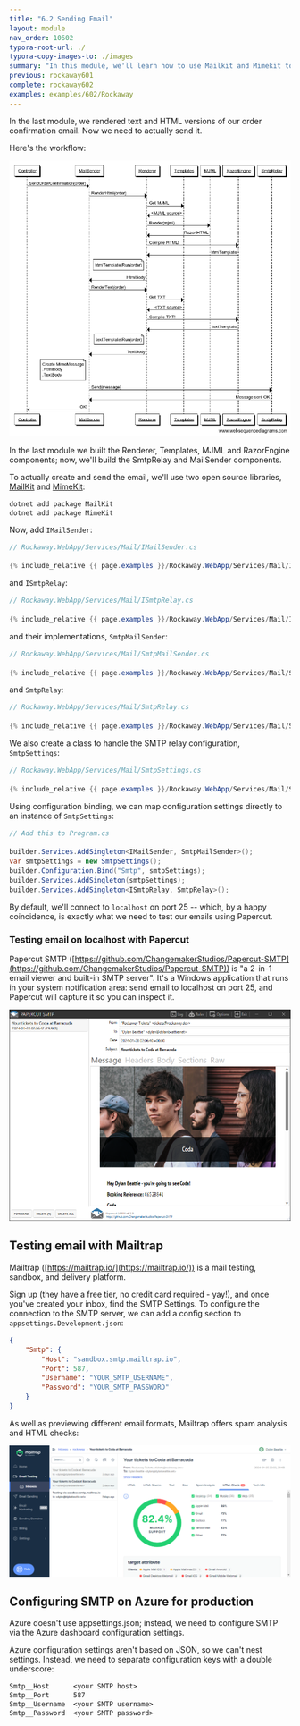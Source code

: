 ```yaml
---
title: "6.2 Sending Email"
layout: module
nav_order: 10602
typora-root-url: ./
typora-copy-images-to: ./images
summary: "In this module, we'll learn how to use Mailkit and Mimekit to send email from an ASP.NET web application, and how to test email delivery using tools like Papercut and MailTrap."
previous: rockaway601
complete: rockaway602
examples: examples/602/Rockaway
---
```


In the last module, we rendered text and HTML versions of our order confirmation email. Now we need to actually send it.

Here's the workflow:

![mail-workflow](/images/mail-workflow.png)

In the last module we built the Renderer, Templates, MJML and RazorEngine components; now, we'll build the SmtpRelay and MailSender components.

To actually create and send the email, we'll use two open source libraries, [MailKit](https://github.com/jstedfast/MailKit) and [MimeKit](https://github.com/jstedfast/MimeKit):

```
dotnet add package MailKit
dotnet add package MimeKit
```

Now, add `IMailSender`:

```csharp
// Rockaway.WebApp/Services/Mail/IMailSender.cs

{% include_relative {{ page.examples }}/Rockaway.WebApp/Services/Mail/IMailSender.cs %}
```
and `ISmtpRelay`:

```csharp
// Rockaway.WebApp/Services/Mail/ISmtpRelay.cs

{% include_relative {{ page.examples }}/Rockaway.WebApp/Services/Mail/ISmtpRelay.cs %}
```
and their implementations, `SmtpMailSender`:

```csharp
// Rockaway.WebApp/Services/Mail/SmtpMailSender.cs

{% include_relative {{ page.examples }}/Rockaway.WebApp/Services/Mail/SmtpMailSender.cs %}
```
and `SmtpRelay`:

```csharp
// Rockaway.WebApp/Services/Mail/SmtpRelay.cs

{% include_relative {{ page.examples }}/Rockaway.WebApp/Services/Mail/SmtpRelay.cs %}
```
We also create a class to handle the SMTP relay configuration, `SmtpSettings`:

```csharp
// Rockaway.WebApp/Services/Mail/SmtpSettings.cs

{% include_relative {{ page.examples }}/Rockaway.WebApp/Services/Mail/SmtpSettings.cs %}
```

Using configuration binding, we can map configuration settings directly to an instance of `SmtpSettings`:

```csharp
// Add this to Program.cs

builder.Services.AddSingleton<IMailSender, SmtpMailSender>();
var smtpSettings = new SmtpSettings();
builder.Configuration.Bind("Smtp", smtpSettings);
builder.Services.AddSingleton(smtpSettings);
builder.Services.AddSingleton<ISmtpRelay, SmtpRelay>();
```

By default, we'll connect to `localhost` on port 25 -- which, by a happy coincidence, is exactly what we need to test our emails using Papercut.

### Testing email on localhost with Papercut

Papercut SMTP ([https://github.com/ChangemakerStudios/Papercut-SMTP](https://github.com/ChangemakerStudios/Papercut-SMTP)) is "a 2-in-1 email viewer and built-in SMTP server". It's a Windows application that runs in your system notification area: send email to localhost on port 25, and Papercut will capture it so you can inspect it.

![image-20240128020835816](/images/image-20240128020835816.png)

## Testing email with Mailtrap

Mailtrap ([https://mailtrap.io/](https://mailtrap.io/)) is a mail testing, sandbox, and delivery platform.

Sign up (they have a free tier, no credit card required - yay!), and once you've created your inbox, find the SMTP Settings. To configure the connection to the SMTP server, we can add a config section to `appsettings.Development.json`:

```json
{
	"Smtp": {
		"Host": "sandbox.smtp.mailtrap.io",
		"Port": 587,
		"Username": "YOUR_SMTP_USERNAME",
		"Password": "YOUR_SMTP_PASSWORD"
	}
}
```

As well as previewing different email formats, Mailtrap offers spam analysis and HTML checks:

![image-20240128021725390](/images/image-20240128021725390.png)

## Configuring SMTP on Azure for production

Azure doesn't use appsettings.json; instead, we need to configure SMTP via the Azure dashboard configuration settings.

Azure configuration settings aren't based on JSON, so we can't nest settings. Instead, we need to separate configuration keys with a double underscore:

```
Smtp__Host		<your SMTP host>
Smtp__Port		587
Smtp__Username	<your SMTP username>
Smtp__Password	<your SMTP password>
```

